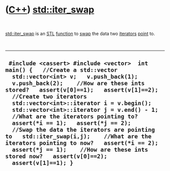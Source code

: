 
 

 

 

 

 

([C++](Cpp.md)) [std::iter\_swap](CppIter_swap.md)
====================================================

 

[std::iter\_swap](CppIter_swap.md) is an [STL](CppStl.md)
[function](CppFunction.md) to [swap](CppSwap.md) the data two
[iterators](CppIterator.md) [point](CppPointer.md) to.

 

  ----------------------------------------------------------------------------------------------------------------------------------------------------------------------------------------------------------------------------------------------------------------------------------------------------------------------------------------------------------------------------------------------------------------------------------------------------------------------------------------------------------------------------------------------------------------------------------------------------------------------------------------------------------
  ` #include <cassert> #include <vector>  int main() {   //Create a std::vector   std::vector<int> v;   v.push_back(1);   v.push_back(2);    //How are these ints stored?   assert(v[0]==1);   assert(v[1]==2);    //Create two iterators   std::vector<int>::iterator i = v.begin();   std::vector<int>::iterator j = v.end() - 1;    //What are the iterators pointing to?   assert(*i == 1);   assert(*j == 2);    //Swap the data the iterators are pointing to   std::iter_swap(i,j);    //What are the iterators pointing to now?   assert(*i == 2);   assert(*j == 1);    //How are these ints stored now?   assert(v[0]==2);   assert(v[1]==1); }`
  ----------------------------------------------------------------------------------------------------------------------------------------------------------------------------------------------------------------------------------------------------------------------------------------------------------------------------------------------------------------------------------------------------------------------------------------------------------------------------------------------------------------------------------------------------------------------------------------------------------------------------------------------------------

 

 

 

 

 

 

